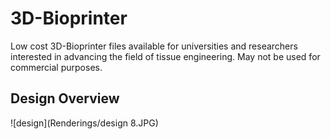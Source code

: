 # 3D-Bioprinter
Low cost 3D-Bioprinter files available for universities and researchers interested in advancing the field of tissue engineering. May not be used for commercial purposes.  


## Design Overview
![design](Renderings/design 8.JPG)